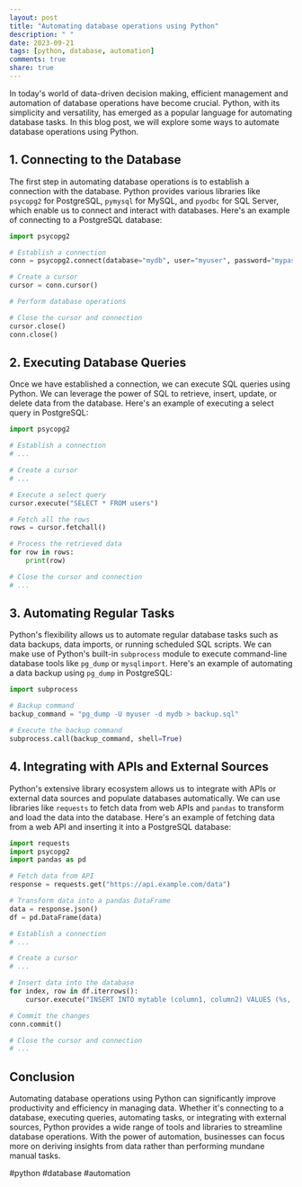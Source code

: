 ```yaml
---
layout: post
title: "Automating database operations using Python"
description: " "
date: 2023-09-21
tags: [python, database, automation]
comments: true
share: true
---
```


In today's world of data-driven decision making, efficient management and automation of database operations have become crucial. Python, with its simplicity and versatility, has emerged as a popular language for automating database tasks. In this blog post, we will explore some ways to automate database operations using Python.

## 1. Connecting to the Database

The first step in automating database operations is to establish a connection with the database. Python provides various libraries like `psycopg2` for PostgreSQL, `pymysql` for MySQL, and `pyodbc` for SQL Server, which enable us to connect and interact with databases. Here's an example of connecting to a PostgreSQL database:

```python
import psycopg2

# Establish a connection
conn = psycopg2.connect(database="mydb", user="myuser", password="mypassword", host="localhost", port="5432")

# Create a cursor
cursor = conn.cursor()

# Perform database operations

# Close the cursor and connection
cursor.close()
conn.close()
```

## 2. Executing Database Queries

Once we have established a connection, we can execute SQL queries using Python. We can leverage the power of SQL to retrieve, insert, update, or delete data from the database. Here's an example of executing a select query in PostgreSQL:

```python
import psycopg2

# Establish a connection
# ...

# Create a cursor
# ...

# Execute a select query
cursor.execute("SELECT * FROM users")

# Fetch all the rows
rows = cursor.fetchall()

# Process the retrieved data
for row in rows:
    print(row)

# Close the cursor and connection
# ...
```

## 3. Automating Regular Tasks

Python's flexibility allows us to automate regular database tasks such as data backups, data imports, or running scheduled SQL scripts. We can make use of Python's built-in `subprocess` module to execute command-line database tools like `pg_dump` or `mysqlimport`. Here's an example of automating a data backup using `pg_dump` in PostgreSQL:

```python
import subprocess

# Backup command
backup_command = "pg_dump -U myuser -d mydb > backup.sql"

# Execute the backup command
subprocess.call(backup_command, shell=True)
```

## 4. Integrating with APIs and External Sources

Python's extensive library ecosystem allows us to integrate with APIs or external data sources and populate databases automatically. We can use libraries like `requests` to fetch data from web APIs and `pandas` to transform and load the data into the database. Here's an example of fetching data from a web API and inserting it into a PostgreSQL database:

```python
import requests
import psycopg2
import pandas as pd

# Fetch data from API
response = requests.get("https://api.example.com/data")

# Transform data into a pandas DataFrame
data = response.json()
df = pd.DataFrame(data)

# Establish a connection
# ...

# Create a cursor
# ...

# Insert data into the database
for index, row in df.iterrows():
    cursor.execute("INSERT INTO mytable (column1, column2) VALUES (%s, %s)", (row["column1"], row["column2"]))

# Commit the changes
conn.commit()

# Close the cursor and connection
# ...
```

## Conclusion

Automating database operations using Python can significantly improve productivity and efficiency in managing data. Whether it's connecting to a database, executing queries, automating tasks, or integrating with external sources, Python provides a wide range of tools and libraries to streamline database operations. With the power of automation, businesses can focus more on deriving insights from data rather than performing mundane manual tasks.

#python #database #automation